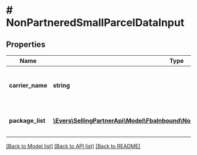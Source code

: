 # # NonPartneredSmallParcelDataInput

## Properties

Name | Type | Description | Notes
------------ | ------------- | ------------- | -------------
**carrier_name** | **string** | The carrier that you are using for the inbound shipment. |
**package_list** | [**\Evers\SellingPartnerApi\Model\FbaInbound\NonPartneredSmallParcelPackageInput[]**](NonPartneredSmallParcelPackageInput.md) | A list of package tracking information. |

[[Back to Model list]](../../README.md#models) [[Back to API list]](../../README.md#endpoints) [[Back to README]](../../README.md)
